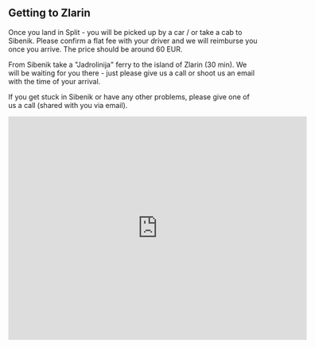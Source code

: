 ## Getting to Zlarin

Once you land in Split - you will be picked up by a car / or take a cab to Sibenik. Please confirm a flat fee with your driver and we will reimburse you once you arrive. The price should be around 60 EUR.

From Sibenik take a "Jadrolinija" ferry to the island of Zlarin (30 min). We will be waiting for you there - just please give us a call or shoot us an email with the time of your arrival.

If you get stuck in Sibenik or have any other problems, please give one of us a call (shared with you via email).

<iframe src="https://www.google.com/maps/embed?pb=!1m28!1m12!1m3!1d184807.35023027746!2d16.062234396029588!3d43.63537467567992!2m3!1f0!2f0!3f0!3m2!1i1024!2i768!4f13.1!4m13!3e0!4m5!1s0x13355dfc6bbcf517%3A0xa1798ff631b49f98!2s21000%2C+Split%2C+Croatia!3m2!1d43.5081323!2d16.4401935!4m5!1s0x133526c287a31455%3A0x44465648ddf85c3d!2sZlarin%2C+Croatia!3m2!1d43.697353299999996!2d15.837680899999999!5e0!3m2!1sen!2snl!4v1508607524624" width="600" height="450" frameborder="0" style="border:0" allowfullscreen></iframe>

